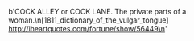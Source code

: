 b'COCK ALLEY or COCK LANE. The private parts of a woman.\n[1811_dictionary_of_the_vulgar_tongue] http://iheartquotes.com/fortune/show/56449\n'